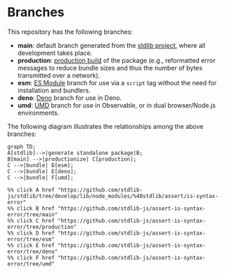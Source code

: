 <!--

@license Apache-2.0

Copyright (c) 2022 The Stdlib Authors.

Licensed under the Apache License, Version 2.0 (the "License");
you may not use this file except in compliance with the License.
You may obtain a copy of the License at

    http://www.apache.org/licenses/LICENSE-2.0

Unless required by applicable law or agreed to in writing, software
distributed under the License is distributed on an "AS IS" BASIS,
WITHOUT WARRANTIES OR CONDITIONS OF ANY KIND, either express or implied.
See the License for the specific language governing permissions and
limitations under the License.

-->

# Branches

This repository has the following branches:

-   **main**: default branch generated from the [stdlib project][stdlib-url], where all development takes place.
-   **production**: [production build][production-url] of the package (e.g., reformatted error messages to reduce bundle sizes and thus the number of bytes transmitted over a network).
-   **esm**: [ES Module][esm-url] branch for use via a `script` tag without the need for installation and bundlers.
-   **deno**: [Deno][deno-url] branch for use in Deno.
-   **umd**: [UMD][umd-url] branch for use in Observable, or in dual browser/Node.js environments.

The following diagram illustrates the relationships among the above branches:

```mermaid
graph TD;
A[stdlib]-->|generate standalone package|B;
B[main] -->|productionize| C[production];
C -->|bundle| D[esm];
C -->|bundle| E[deno];
C -->|bundle| F[umd];

%% click A href "https://github.com/stdlib-js/stdlib/tree/develop/lib/node_modules/%40stdlib/assert/is-syntax-error"
%% click B href "https://github.com/stdlib-js/assert-is-syntax-error/tree/main"
%% click C href "https://github.com/stdlib-js/assert-is-syntax-error/tree/production"
%% click D href "https://github.com/stdlib-js/assert-is-syntax-error/tree/esm"
%% click E href "https://github.com/stdlib-js/assert-is-syntax-error/tree/deno"
%% click F href "https://github.com/stdlib-js/assert-is-syntax-error/tree/umd"
```

[stdlib-url]: https://github.com/stdlib-js/stdlib/tree/develop/lib/node_modules/%40stdlib/assert/is-syntax-error
[production-url]: https://github.com/stdlib-js/assert-is-syntax-error/tree/production
[deno-url]: https://github.com/stdlib-js/assert-is-syntax-error/tree/deno
[umd-url]: https://github.com/stdlib-js/assert-is-syntax-error/tree/umd
[esm-url]: https://github.com/stdlib-js/assert-is-syntax-error/tree/esm